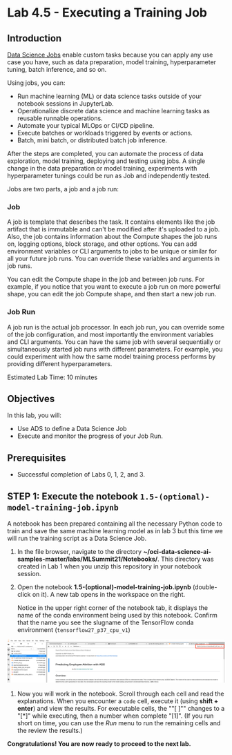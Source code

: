 # Lab 4.5 - Executing a Training Job

## Introduction

[Data Science Jobs](https://docs.oracle.com/en-us/iaas/data-science/using/jobs-about.htm) enable custom tasks because you can apply any use case you have, such as data preparation, model training, hyperparameter tuning, batch inference, and so on.

Using jobs, you can:

* Run machine learning (ML) or data science tasks outside of your notebook sessions in JupyterLab.
* Operationalize discrete data science and machine learning tasks as reusable runnable operations.
* Automate your typical MLOps or CI/CD pipeline.
* Execute batches or workloads triggered by events or actions.
* Batch, mini batch, or distributed batch job inference.

After the steps are completed, you can automate the process of data exploration, model training, deploying and testing using jobs. A single change in the data preparation or model training, experiments with hyperparameter tunings could be run as Job and independently tested.

Jobs are two parts, a job and a job run:

### Job
A job is template that describes the task. It contains elements like the job artifact that is immutable and can't be modified after it's uploaded to a job. Also, the job contains information about the Compute shapes the job runs on, logging options, block storage, and other options. You can add environment variables or CLI arguments to jobs to be unique or similar for all your future job runs. You can override these variables and arguments in job runs.

You can edit the Compute shape in the job and between job runs. For example, if you notice that you want to execute a job run on more powerful shape, you can edit the job Compute shape, and then start a new job run.

### Job Run
A job run is the actual job processor. In each job run, you can override some of the job configuration, and most importantly the environment variables and CLI arguments. You can have the same job with several sequentially or simultaneously started job runs with different parameters. For example, you could experiment with how the same model training process performs by providing different hyperparameters.

Estimated Lab Time: 10 minutes

## Objectives
In this lab, you will:
* Use ADS to define a Data Science Job 
* Execute and monitor the progress of your Job Run. 

## Prerequisites

* Successful completion of Labs 0, 1, 2, and 3. 

## STEP 1: Execute the notebook `1.5-(optional)-model-training-job.ipynb`

A notebook has been prepared containing all the necessary Python code to train and save the same machine learning model as in lab 3 but this time we will run the training script as a Data Science Job. 

  1. In the file browser, navigate to the directory **~/oci-data-science-ai-samples-master/labs/MLSummit21/Notebooks/**. This directory was created in Lab 1 when you unzip this repository in your notebook session. 

  1. Open the notebook **1.5-(optional)-model-training-job.ipynb** (double-click on it). A new tab opens in the workspace on the right.

     Notice in the upper right corner of the notebook tab, it displays the name of the conda environment being used by this notebook. Confirm that the name you see the slugname of the TensorFlow conda environment (`tensorflow27_p37_cpu_v1`)
  
  ![](./images/confirm-kernel.png)

  1. Now you will work in the notebook. Scroll through each cell and read the explanations. When you encounter a `code` cell, execute it (using **shift + enter**) and view the results. For executable cells, the ""[ ]"" changes to a "[\*]" while executing, then a number when complete "[1]". (If you run short on time, you can use the *Run* menu to run the remaining cells and the review the results.) 

**Congratulations! You are now ready to proceed to the next lab.**